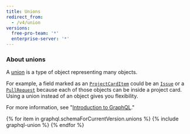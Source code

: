 ```yaml
---
title: Unions
redirect_from:
  - /v4/union
versions:
  free-pro-team: '*'
  enterprise-server: '*'
---
```


### About unions

A [union](https://graphql.github.io/graphql-spec/June2018/#sec-Unions) is a type of object representing many objects.

For example, a field marked as an [`ProjectCardItem`](/v4/union/projectcarditem/) could be an [`Issue`](/v4/object/issue/) or a [`PullRequest`](/v4/object/pullrequest/) because each of those objects can be inside a project card. Using a union instead of an object gives you flexibility.

For more information, see "[Introduction to GraphQL](/v4/guides/intro-to-graphql)."

{% for item in graphql.schemaForCurrentVersion.unions %}
  {% include graphql-union %}
{% endfor %}
